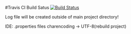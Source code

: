 #Travis CI Build Satus
[![Build Status](https://travis-ci.org/serhii-gbb/HelloCity.svg?branch=master)](https://travis-ci.org/serhii-gbb/HelloCity)

Log file will be created outside of main project directory!

IDE: .properties files charencoding -> UTF-8(rebuild project)